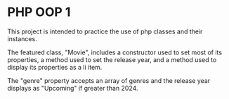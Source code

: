 # PHP OOP 1

This project is intended to practice the use of php classes and their instances.

The featured class, "Movie", includes a constructor used to set most of its properties, a method used to set the release year, and a method used to display its properties as a li item.

The "genre" property accepts an array of genres and the release year displays as "Upcoming" if greater than 2024.